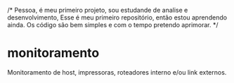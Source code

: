 

/*
Pessoa, é meu primeiro projeto, sou estudande de analise e desenvolvimento,
Esse é meu primeiro repositório, então estou aprendendo ainda.
Os código são bem simples e com o tempo pretendo aprimorar.
*/

# monitoramento
Monitoramento de host, impressoras, roteadores interno e/ou link externos.


